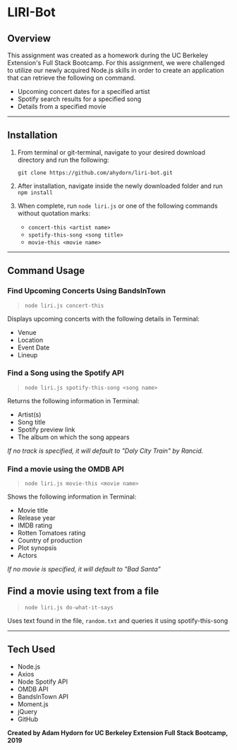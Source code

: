 # LIRI-Bot

## **Overview**

This assignment was created as a homework during the UC Berkeley Extension's Full Stack Bootcamp. For this assignment, we were challenged to utilize our newly acquired Node.js skills in order to create an application that can retrieve the following on command.

* Upcoming concert dates for a specified artist
* Spotify search results for a specified song
* Details from a specified movie

---
## **Installation**
1. From terminal or git-terminal, navigate to your desired download directory and run the following:

    `git clone https://github.com/ahydorn/liri-bot.git`

2. After installation, navigate inside the newly downloaded folder and run `npm install`
3. When complete, run `node liri.js` or one of the following commands without quotation marks:
    * `concert-this <artist name>`
    * `spotify-this-song <song title>`
    * `movie-this <movie name>`
---    

## **Command Usage**

### **Find Upcoming Concerts Using BandsInTown**
>`node liri.js concert-this`

Displays upcoming concerts with the following details in Terminal:
* Venue
* Location
* Event Date
* Lineup

### **Find a Song using the Spotify API**
>`node liri.js spotify-this-song <song name>`

Returns the following information in Terminal:

* Artist(s)
* Song title
* Spotify preview link
* The album on which the song appears

*If no track is specified, it will default to "Daly City Train" by Rancid.*

### **Find a movie using the OMDB API**
>`node liri.js movie-this <movie name>`

Shows the following information in Terminal:

* Movie title
* Release year
* IMDB rating
* Rotten Tomatoes rating
* Country of production
* Plot synopsis
* Actors

*If no movie is specified, it will default to "Bad Santa"*

## **Find a movie using text from a file**
>`node liri.js do-what-it-says`

Uses text found in the file, `random.txt` and queries it using spotify-this-song

---

## **Tech Used**
* Node.js
* Axios
* Node Spotify API
* OMDB API
* BandsInTown API
* Moment.js
* jQuery
* GitHub


**Created by Adam Hydorn for UC Berkeley Extension Full Stack Bootcamp, 2019**
